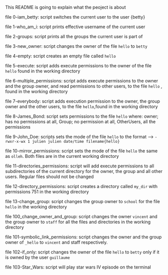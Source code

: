 This README is going to explain what the peoject is about

file 0-iam_betty: script switches the current user to the user {betty}

file 1-who_am_i: script prints effective username of the current user

file 2-groups: script prints all the groups the current user is part of

file 3-new_owner: script changes the owner of the file `hello` to `betty`

file 4-empty: script creates an empty file called `hello`

file 5-execute: script adds execute permissions to the owner of the file `hello` found in the working directory

file 6-multiple_permissions: script adds execute permissions to the owner and the group owner, and read permissions to other users, to the file `hello` , found in the working directory

file 7-everybody: script adds execution permission to the owner, the group owner and the other users, to the file `hello`,found in the working directory

file 8-James_Bond: script sets permissions to the file `hello` where: owner; has no permissions at all, Group; no permission at all, OtherUsers, all the permissions

file 9-John_Doe: scripts sets the mode of the file `hello` to the format --> `` -rwxr-x-wx 1 julien julien date/time filename{hello} ``

file 10-mirror_permissions: script sets the mode of the file `hello` the same as `olleh`. Both files are in the current working directory

file 11-directories_permissions: script will add execute permissions to all subdirectories of the current directory for the owner, the group and all other users. Regular files should not be changed

file 12-directory_permissions: script creates a directory called `my_dir` with permissions 751 in the working directory

file 13-change_group: script changes the group owner to `school` for the file `hello` in the working directory

file 100_change_owner_and_group: script changes the owner `vincent` and the group owner to `staff` for all the files and directories in the working directory

file 101-symbolic_link_permissions: script changes the owner and the group owner of `_hello` to `vincent` and staff respectively.

file 102-if_only: script changes the owner of the file `hello` to `betty` only if it is owned by the user `guillaume`

file 103-Star_Wars: script will play star wars IV episode on the terminal

